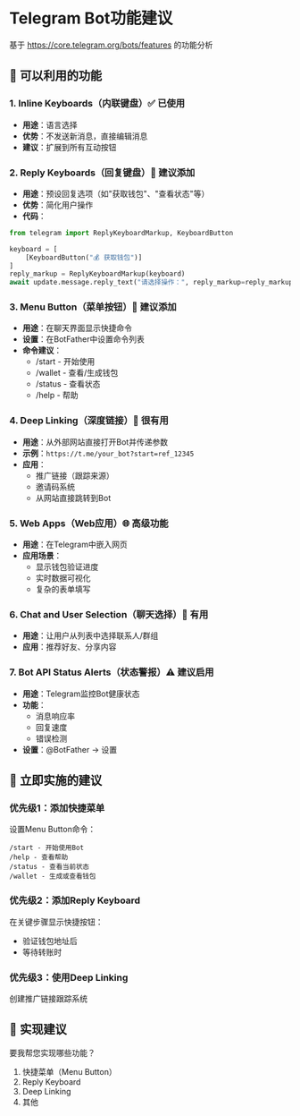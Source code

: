 # Telegram Bot功能建议

基于 https://core.telegram.org/bots/features 的功能分析

## 🎯 可以利用的功能

### 1. Inline Keyboards（内联键盘）✅ 已使用
- **用途**：语言选择
- **优势**：不发送新消息，直接编辑消息
- **建议**：扩展到所有互动按钮

### 2. Reply Keyboards（回复键盘）📝 建议添加
- **用途**：预设回复选项（如"获取钱包"、"查看状态"等）
- **优势**：简化用户操作
- **代码**：
```python
from telegram import ReplyKeyboardMarkup, KeyboardButton

keyboard = [
    [KeyboardButton("💰 获取钱包")]
]
reply_markup = ReplyKeyboardMarkup(keyboard)
await update.message.reply_text("请选择操作：", reply_markup=reply_markup)
```

### 3. Menu Button（菜单按钮）📱 建议添加
- **用途**：在聊天界面显示快捷命令
- **设置**：在BotFather中设置命令列表
- **命令建议**：
  - /start - 开始使用
  - /wallet - 查看/生成钱包
  - /status - 查看状态
  - /help - 帮助

### 4. Deep Linking（深度链接）🔗 很有用
- **用途**：从外部网站直接打开Bot并传递参数
- **示例**：`https://t.me/your_bot?start=ref_12345`
- **应用**：
  - 推广链接（跟踪来源）
  - 邀请码系统
  - 从网站直接跳转到Bot

### 5. Web Apps（Web应用）🌐 高级功能
- **用途**：在Telegram中嵌入网页
- **应用场景**：
  - 显示钱包验证进度
  - 实时数据可视化
  - 复杂的表单填写

### 6. Chat and User Selection（聊天选择）👥 有用
- **用途**：让用户从列表中选择联系人/群组
- **应用**：推荐好友、分享内容

### 7. Bot API Status Alerts（状态警报）⚠️ 建议启用
- **用途**：Telegram监控Bot健康状态
- **功能**：
  - 消息响应率
  - 回复速度
  - 错误检测
- **设置**：@BotFather → 设置

## 🎯 立即实施的建议

### 优先级1：添加快捷菜单
设置Menu Button命令：
```
/start - 开始使用Bot
/help - 查看帮助
/status - 查看当前状态
/wallet - 生成或查看钱包
```

### 优先级2：添加Reply Keyboard
在关键步骤显示快捷按钮：
- 验证钱包地址后
- 等待转账时

### 优先级3：使用Deep Linking
创建推广链接跟踪系统

## 📝 实现建议

要我帮您实现哪些功能？
1. 快捷菜单（Menu Button）
2. Reply Keyboard
3. Deep Linking
4. 其他

